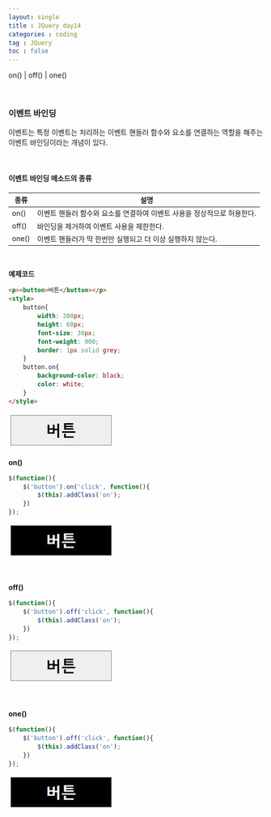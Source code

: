 ```yaml
---
layout: single
title : JQuery day14
categories : coding
tag : JQuery
toc : false
---
```


on() \| off() \| one()

<br>

### 이벤트 바인딩

이벤트는 특정 이벤트는 처리하는 이벤트 핸들러 함수와 요소를 연결하는 역할을 해주는 이벤트 바인딩이라는 개념이 있다. 

<br>

#### 이벤트 바인딩 메소드의 종류

| 종류  | 설명                                                         |
| ----- | ------------------------------------------------------------ |
| on()  | 이벤트 핸들러 함수와 요소를 연결하여 이벤트 사용을 정상적으로 허용한다. |
| off() | 바인딩을 제거하여 이벤트 사용을 제한한다.                    |
| one() | 이벤트 핸들러가 딱 한번만 실행되고 더 이상 실행하지 않는다.  |

<br>

**예제코드**	

```html
<p><button>버튼</button></p>
<style>
    button{
        width: 200px;
        height: 60px;
        font-size: 30px;
        font-weight: 900;
        border: 1px solid grey;
    }
    button.on{
        background-color: black;
        color: white;
    }
</style>
```

![jquery14_1](https://github.com/YUNCHANYEONG/YUNCHANYEONG.github.io/blob/master/assets/images/coding_img/jquery14_1.JPG?raw=true)

**on()**<br>

```javascript
$(function(){
    $('button').on('click', function(){
        $(this).addClass('on');
    })
});
```

![jquery14_2](https://github.com/YUNCHANYEONG/YUNCHANYEONG.github.io/blob/master/assets/images/coding_img/jquery14_2.JPG?raw=true)

<br>

**off()**<br>

```javascript
$(function(){
    $('button').off('click', function(){
        $(this).addClass('on');
    })
});
```

![jquery14_1](https://github.com/YUNCHANYEONG/YUNCHANYEONG.github.io/blob/master/assets/images/coding_img/jquery14_1.JPG?raw=true)

<br>

**one()**<br>

```javascript
$(function(){
    $('button').off('click', function(){
        $(this).addClass('on'); 
    })
});
```

![jquery14_2](https://github.com/YUNCHANYEONG/YUNCHANYEONG.github.io/blob/master/assets/images/coding_img/jquery14_2.JPG?raw=true)

